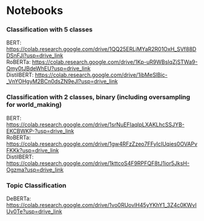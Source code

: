 # Notebooks

### Classification with 5 classes
BERT: https://colab.research.google.com/drive/1QQ25ERLjMYaR2R01OxH_SVf88DDSnFJi?usp=drive_link  
RoBERTa: https://colab.research.google.com/drive/1Kp-uR9WBsIqZjSTWa9-Qmy0tJBdeWhEU?usp=drive_link  
DistilBERT: https://colab.research.google.com/drive/1ibMeSlBic-_VnYOHgyM2BCn0dsZN9eJl?usp=drive_link  

### Classification with 2 classes, binary (including oversampling for world_making)
BERT: https://colab.research.google.com/drive/1srNuEFIaqlpLXAKLhcSSJYB-EKCBWKP-?usp=drive_link  
RoBERTa: https://colab.research.google.com/drive/1gw4RFzZzeo7FFyIcIUqies0OVAPvFKKk?usp=drive_link  
DistilBERT: https://colab.research.google.com/drive/1kttcoS4F9RPFQF8tJ1ior5JksH-Ogzma?usp=drive_link  

### Topic Classification
DeBERTa: https://colab.research.google.com/drive/1vo0RUovlH45yYKhY1_3Z4c0KWvIUv0Te?usp=drive_link  
